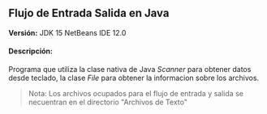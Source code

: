 ## Flujo de Entrada Salida en Java
**Versión:**
JDK 15
NetBeans IDE 12.0

#### Descripción:
Programa que utiliza la clase nativa de Java *Scanner* para obtener datos desde teclado, la clase *File* para obtener la informacion sobre los archivos.

> Nota: Los archivos ocupados para el flujo de entrada y salida se necuentran en el directorio "Archivos de Texto" 
